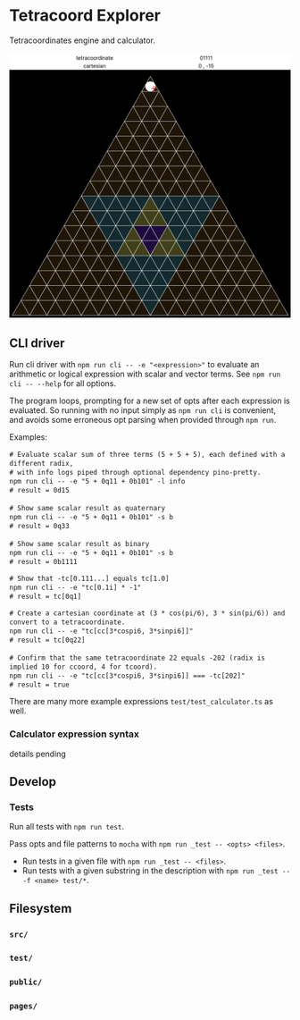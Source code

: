 # Tetracoord Explorer

Tetracoordinates engine and calculator.

![tetracoord explorer preview](docs/img/tcoord_ccoord_displays_2022-08-06.png)

## CLI driver

Run cli driver with `npm run cli -- -e "<expression>"` to evaluate an arithmetic or logical expression with scalar and vector terms. 
See `npm run cli -- --help` for all options.

The program loops, prompting for a new set of opts after each expression is evaluated. So running with no input simply as `npm run cli` is convenient, and avoids some erroneous opt parsing when provided through `npm run`.

Examples:

```shell
# Evaluate scalar sum of three terms (5 + 5 + 5), each defined with a different radix,
# with info logs piped through optional dependency pino-pretty.
npm run cli -- -e "5 + 0q11 + 0b101" -l info
# result = 0d15

# Show same scalar result as quaternary
npm run cli -- -e "5 + 0q11 + 0b101" -s b
# result = 0q33

# Show same scalar result as binary
npm run cli -- -e "5 + 0q11 + 0b101" -s b
# result = 0b1111
```

```shell
# Show that -tc[0.111...] equals tc[1.0]
npm run cli -- -e "tc[0.1i] * -1"
# result = tc[0q1]
```

```shell
# Create a cartesian coordinate at (3 * cos(pi/6), 3 * sin(pi/6)) and convert to a tetracoordinate.
npm run cli -- -e "tc[cc[3*cospi6, 3*sinpi6]]"
# result = tc[0q22]

# Confirm that the same tetracoordinate 22 equals -202 (radix is implied 10 for ccoord, 4 for tcoord).
npm run cli -- -e "tc[cc[3*cospi6, 3*sinpi6]] === -tc[202]"
# result = true
```

There are many more example expressions `test/test_calculator.ts` as well.

### Calculator expression syntax

details pending

## Develop

### Tests

Run all tests with `npm run test`.

Pass opts and file patterns to `mocha` with `npm run _test -- <opts> <files>`.

- Run tests in a given file with 
`npm run _test -- <files>`.
- Run tests with a given substring in the description with 
`npm run _test -- -f <name> test/*`.

## Filesystem

### `src/`

### `test/`

### `public/`

### `pages/`

